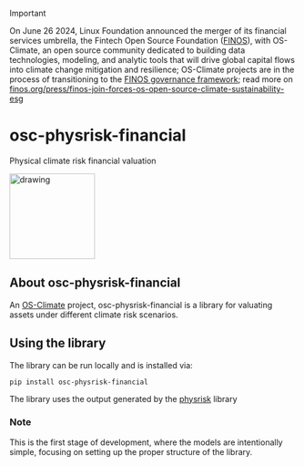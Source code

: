 <!-- markdownlint-disable -->
<!-- prettier-ignore-start -->
> [!IMPORTANT]
> On June 26 2024, Linux Foundation announced the merger of its financial services umbrella, the Fintech Open Source Foundation ([FINOS](https://finos.org)), with OS-Climate, an open source community dedicated to building data technologies, modeling, and analytic tools that will drive global capital flows into climate change mitigation and resilience; OS-Climate projects are in the process of transitioning to the [FINOS governance framework](https://community.finos.org/docs/governance); read more on [finos.org/press/finos-join-forces-os-open-source-climate-sustainability-esg](https://finos.org/press/finos-join-forces-os-open-source-climate-sustainability-esg)
<!-- prettier-ignore-end -->
<!-- markdownlint-enable -->

# osc-physrisk-financial

Physical climate risk financial valuation

<img src="docs/images/OS-Climate-Logo.png" alt="drawing" width="150"/>

## About osc-physrisk-financial

An [OS-Climate](https://os-climate.org) project, osc-physrisk-financial
is a library for valuating assets under different climate risk scenarios.

## Using the library

The library can be run locally and is installed via:

```shell
pip install osc-physrisk-financial
```

The library uses the output generated by the
[physrisk](https://github.com/os-climate/physrisk) library

### Note

This is the first stage of development, where the models are intentionally
simple, focusing on setting up the proper structure of the library.
